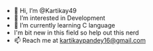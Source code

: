 - 👋 Hi, I’m @Kartikay49
- 👀 I’m interested in Development
- 🌱 I’m currently learning C language
- I'm bit new in this field so help out this nerd 
- 📫 Reach me at kartikaypandey16@gmail.com

<!---
Kartikay49/Kartikay49 is a ✨ special ✨ repository because its `README.md` (this file) appears on your GitHub profile.
You can click the Preview link to take a look at your changes.
--->
